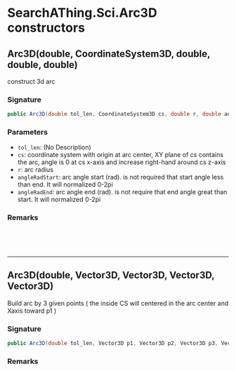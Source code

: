 # SearchAThing.Sci.Arc3D constructors
## Arc3D(double, CoordinateSystem3D, double, double, double)
construct 3d arc

### Signature
```csharp
public Arc3D(double tol_len, CoordinateSystem3D cs, double r, double angleRadStart, double angleRadEnd)
```
### Parameters
- `tol_len`: (No Description)
- `cs`: coordinate system with origin at arc center, XY plane of cs contains the arc, angle is 0 at cs x-axis and increase right-hand around cs z-axis
- `r`: arc radius
- `angleRadStart`: arc angle start (rad). is not required that start angle less than end. It will normalized 0-2pi
- `angleRadEnd`: arc angle end (rad). is not require that end angle great than start. It will normalized 0-2pi

### Remarks


<p>&nbsp;</p>
<p>&nbsp;</p>
<hr/>

## Arc3D(double, Vector3D, Vector3D, Vector3D, Vector3D)
Build arc by 3 given points
            ( the inside CS will centered in the arc center and Xaxis toward p1 )

### Signature
```csharp
public Arc3D(double tol_len, Vector3D p1, Vector3D p2, Vector3D p3, Vector3D normal = null)
```
### Remarks

